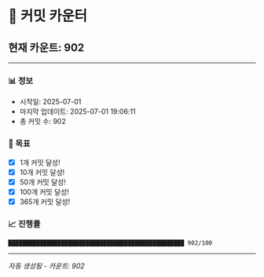 # 🔢 커밋 카운터

## 현재 카운트: 902

---

### 📊 정보
- 시작일: 2025-07-01
- 마지막 업데이트: 2025-07-01 19:06:11
- 총 커밋 수: 902

### 🎯 목표
- [x] 1개 커밋 달성!
- [x] 10개 커밋 달성!
- [x] 50개 커밋 달성!
- [x] 100개 커밋 달성!
- [x] 365개 커밋 달성!

### 📈 진행률
```
██████████████████████████████████████████████████ 902/100
```

---
*자동 생성됨 - 카운트: 902*
